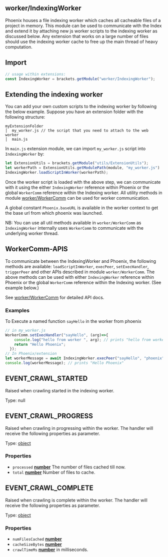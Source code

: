 <!-- Generated by documentation.js. Update this documentation by updating the source code. -->

## worker/IndexingWorker

Phoenix houses a file indexing worker which caches all cacheable files of a project in memory.
This module can be used to communicate with the Index and extend it by attaching new js worker scripts to the
indexing worker as discussed below. Any extension that works on a large number of files should use the indexing
worker cache to free up the main thread of heavy computation.

## Import

```js
// usage within extensions:
const IndexingWorker = brackets.getModule("worker/IndexingWorker");
```

## Extending the indexing worker

You can add your own custom scripts to the indexing worker by following the below example. Suppose you have an
extension folder with the following structure:

    myExtensionFolder
    │  my_worker.js // the script that you need to attach to the web worker
    │  main.js

In `main.js` extension module, we can import `my_worker.js` script into `IndexingWorker` by:

```js
let ExtensionUtils = brackets.getModule("utils/ExtensionUtils");
let workerPath = ExtensionUtils.getModulePath(module, "my_worker.js")
IndexingWorker.loadScriptInWorker(workerPath);
```

Once the worker script is loaded with the above step, we can communicate with it using the either `IndexingWorker`
reference within Phoenix or the global `WorkerComm` reference within the Indexing worker.
All utility methods in module [worker/WorkerComm][1] can be used for worker communication.

A global constant `Phoenix.baseURL` is available in the worker context to get the base url from which phoenix was
launched.

NB: You can use all util methods available in `worker/WorkerComm` as `IndexingWorker` internally uses `WorkerComm`
to communicate with the underlying worker thread.

## WorkerComm-APIS

To communicate between the IndexingWorker and Phoenix, the following methods are available:
`loadScriptInWorker`, `execPeer`, `setExecHandler`, `triggerPeer` and other APIs described
in module `worker/WorkerComm`.
The above methods can be used with either `IndexingWorker` reference within Phoenix
or the global `WorkerComm` reference within the Indexing worker. (See example below.)

See [worker/WorkerComm][1] for detailed API docs.

### Examples

To Execute a named function `sayHello` in the worker from phoenix

```javascript
// in my_worker.js
WorkerComm.setExecHandler("sayHello", (arg)=>{
    console.log("hello from worker ", arg); // prints "hello from worker phoenix"
    return "Hello Phoenix";
  });
// In Phoenix/extension
let workerMessage = await IndexingWorker.execPeer("sayHello", "phoenix");
console.log(workerMessage); // prints "Hello Phoenix"
```

## EVENT_CRAWL_STARTED

Raised when crawling started in the indexing worker.

Type: null

## EVENT_CRAWL_PROGRESS

Raised when crawling in progressing within the worker. The handler will receive the
following properties as parameter.

Type: [object][2]

### Properties

*   `processed` **[number][3]** The number of files cached till now.
*   `total` **[number][3]** Number of files to cache.

## EVENT_CRAWL_COMPLETE

Raised when crawling is complete within the worker. The handler will receive the
following properties as parameter.

Type: [object][2]

### Properties

*   `numFilesCached` **[number][3]** 
*   `cacheSizeBytes` **[number][3]** 
*   `crawlTimeMs` **[number][3]** in milliseconds.

[1]: WorkerComm-API

[2]: https://developer.mozilla.org/docs/Web/JavaScript/Reference/Global_Objects/Object

[3]: https://developer.mozilla.org/docs/Web/JavaScript/Reference/Global_Objects/Number

